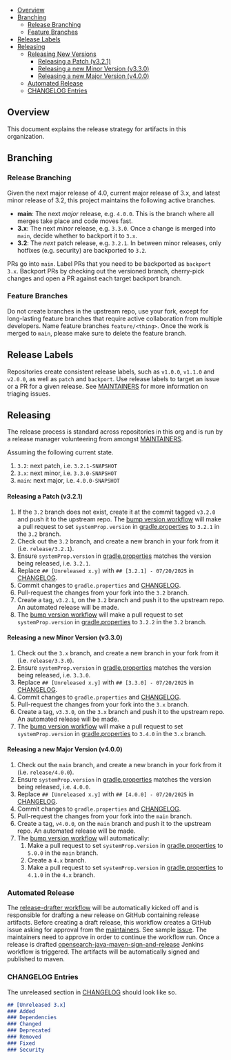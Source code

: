 - [Overview](#overview)
- [Branching](#branching)
  - [Release Branching](#release-branching)
  - [Feature Branches](#feature-branches)
- [Release Labels](#release-labels)
- [Releasing](#releasing)
  - [Releasing New Versions](#releasing-new-versions)
    - [Releasing a Patch (v3.2.1)](#releasing-a-patch-v321)
    - [Releasing a new Minor Version (v3.3.0)](#releasing-a-new-minor-version-v330)
    - [Releasing a new Major Version (v4.0.0)](#releasing-a-new-major-version-v400)
  - [Automated Release](#automated-release)
  - [CHANGELOG Entries](#changelog-entries)

## Overview

This document explains the release strategy for artifacts in this organization.

## Branching

### Release Branching

Given the next major release of 4.0, current major release of 3.x, and latest minor release of 3.2, this project maintains the following active branches.

* **main**: The next _major_ release, e.g. `4.0.0`. This is the branch where all merges take place and code moves fast.
* **3.x**: The next _minor_ release, e.g. `3.3.0`. Once a change is merged into `main`, decide whether to backport it to `3.x`.
* **3.2**: The _next_ patch release, e.g. `3.2.1`. In between minor releases, only hotfixes (e.g. security) are backported to `3.2`.

PRs go into `main`. Label PRs that you need to be backported as `backport 3.x`. Backport PRs by checking out the versioned branch, cherry-pick changes and open a PR against each target backport branch.

### Feature Branches

Do not create branches in the upstream repo, use your fork, except for long-lasting feature branches that require active collaboration from multiple developers. Name feature branches `feature/<thing>`. Once the work is merged to `main`, please make sure to delete the feature branch.

## Release Labels

Repositories create consistent release labels, such as `v1.0.0`, `v1.1.0` and `v2.0.0`, as well as `patch` and `backport`. Use release labels to target an issue or a PR for a given release. See [MAINTAINERS](MAINTAINERS.md#triage-open-issues) for more information on triaging issues.

## Releasing

The release process is standard across repositories in this org and is run by a release manager volunteering from amongst [MAINTAINERS](MAINTAINERS.md).

Assuming the following current state.

1. `3.2`: next patch, i.e. `3.2.1-SNAPSHOT`
2. `3.x`: next minor, i.e. `3.3.0-SNAPSHOT`
3. `main`: next major, i.e. `4.0.0-SNAPSHOT`

#### Releasing a Patch (v3.2.1)

1. If the `3.2` branch does not exist, create it at the commit tagged `v3.2.0` and push it to the upstream repo. The [bump version workflow](.github/workflows/bump-version.yml) will make a pull request to set `systemProp.version` in [gradle.properties](gradle.properties) to `3.2.1` in the `3.2` branch.
2. Check out the `3.2` branch, and create a new branch in your fork from it (i.e. `release/3.2.1`).
3. Ensure `systemProp.version` in [gradle.properties](gradle.properties) matches the version being released, i.e. `3.2.1`.
4. Replace `## [Unreleased x.y]` with `## [3.2.1] - 07/20/2025` in [CHANGELOG](CHANGELOG.md).
5. Commit changes to `gradle.properties` and [CHANGELOG](CHANGELOG.md).
6. Pull-request the changes from your fork into the `3.2` branch.
7. Create a tag, `v3.2.1`, on the `3.2` branch and push it to the upstream repo. An automated release will be made.
8. The [bump version workflow](.github/workflows/bump-version.yml) will make a pull request to set `systemProp.version` in [gradle.properties](gradle.properties) to `3.2.2` in the `3.2` branch.

#### Releasing a new Minor Version (v3.3.0)

1. Check out the `3.x` branch, and create a new branch in your fork from it (i.e. `release/3.3.0`).
2. Ensure `systemProp.version` in [gradle.properties](gradle.properties) matches the version being released, i.e. `3.3.0`.
3. Replace `## [Unreleased x.y]` with `## [3.3.0] - 07/20/2025` in [CHANGELOG](CHANGELOG.md).
4. Commit changes to `gradle.properties` and [CHANGELOG](CHANGELOG.md).
5. Pull-request the changes from your fork into the `3.x` branch.
6. Create a tag, `v3.3.0`, on the `3.x` branch and push it to the upstream repo. An automated release will be made.
7. The [bump version workflow](.github/workflows/bump-version.yml) will make a pull request to set `systemProp.version` in [gradle.properties](gradle.properties) to `3.4.0` in the `3.x` branch.

#### Releasing a new Major Version (v4.0.0)

1. Check out the `main` branch, and create a new branch in your fork from it (i.e. `release/4.0.0`).
2. Ensure `systemProp.version` in [gradle.properties](gradle.properties) matches the version being released, i.e. `4.0.0`.
3. Replace `## [Unreleased x.y]` with `## [4.0.0] - 07/20/2025` in [CHANGELOG](CHANGELOG.md).
4. Commit changes to `gradle.properties` and [CHANGELOG](CHANGELOG.md).
5. Pull-request the changes from your fork into the `main` branch.
6. Create a tag, `v4.0.0`, on the `main` branch and push it to the upstream repo. An automated release will be made.
7. The [bump version workflow](.github/workflows/bump-version.yml) will automatically:
   1. Make a pull request to set `systemProp.version` in [gradle.properties](gradle.properties) to `5.0.0` in the `main` branch.
   2. Create a `4.x` branch.
   3. Make a pull request to set `systemProp.version` in [gradle.properties](gradle.properties) to `4.1.0` in the `4.x` branch.

### Automated Release

The [release-drafter workflow](.github/workflows/release-drafter.yml) will be automatically kicked off and is responsible for drafting a new release on GitHub containing release artifacts. Before creating a draft release, this workflow creates a GitHub issue asking for approval from the [maintainers](MAINTAINERS.md). See sample [issue](https://github.com/gaiksaya/opensearch-java/issues/1). The maintainers need to approve in order to continue the workflow run. Once a release is drafted [opensearch-java-maven-sign-and-release](https://build.ci.opensearch.org/job/opensearch-java-maven-sign-and-release/) Jenkins workflow is triggered. The artifacts will be automatically signed and published to maven.

### CHANGELOG Entries

The unreleased section in [CHANGELOG](CHANGELOG.md) should look like so.

```markdown
## [Unreleased 3.x]
### Added
### Dependencies
### Changed
### Deprecated
### Removed
### Fixed
### Security
```
